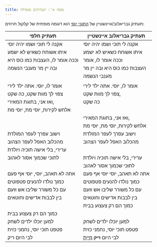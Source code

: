 ```yaml
---
title: נספח א': תעתיקים באפילה
---
```


תעתיק גבריאלוב/איינשטיין של [התוכי יוסי](#sections-2kyosi)
הוא דוגמה מופתית של *קלקול* חרוזים:

| תעתיק חלפי                        | תעתיק גבריאלוב איינשטיין                          |
|-----------------------------------|---------------------------------------------------|
| אקנה לי תוכי ושמו יהיה יוסי       | אקנה לי תוכי ושמו יהיה יוסי                       |
| איתו אשוחח כשאיש לא ישמע          | איתו אשוחח כשאיש לא ישמע                          |
| וככה אומר לו, העצבות כמו כוס היא  | וככה אומר לו, אומר                                |
| ובה יין מר מענבי הנשמה            | העצבות כמו כוס היא ובה יין מר                     |
|                                   | מענבי הנשמה                                       |
|                                   |                                                   |
| אומר לו, יוסי. אתה ילד לירי       | אומר לו, יוסי. אתה ילד לירי                       |
| צפוי לך מוות שקט, כה שקט          | צפוי לך מוות שקט,                                 |
| ואז אני, בתוגת המאירי,            | כה שקט                                            |
| אלחש לקירות, יוסי מת, יוסי מת     |                                                   |
|                                   | ואז אני, בתוגת המאירי,                            |
|                                   | אלחש לקירות, יוסי מת, יוסי מת                     |
| וישוב עפרך לעפר המולדת            | וישוב עפרך לעפר המולדת                            |
| מהכלוב האפל לעפר הצהוב            | מהכלוב האפל לעפר הצהוב                            |
| ערירי, בלי אישה תוכיה ויולדת      |                                                   |
| לתוכי שכמוך אסור לאהוב            | ערירי, בלי אישה תוכיה ויולדת                      |
|                                   | לתוכי שכמוך אסור לאהוב                            |
| אתה לא תאהב, יוסי, יוסי אף פעם    | אתה לא תאהב, יוסי יוסי אף פעם                     |
| כמוך נולדו להנעים פטפוטים         | כמוך נולדו להנעים פטפוטים                         |
| עם כל משורר שליבו אש וזעם         | עם כל משורר שליבו אש וזעם                         |
| בין לבבות אדישים וחוטאים          | בין לבבות אדישים וחוטאים                          |
|                                   | כמוך הם רק צעצוע בבית                             |
| כמוך הם רק צעצוע בבית             |                                                   |
| למען יוכלו ילדים לשחק             | למען יוכלו ילדים לשחק                             |
| פטפט תוכי יוסי, נחמני כזית        | פטפט תוכי יוסי, נחמני כזית                        |
| לבי היום ריק                      | לבי היום <del>ריק</del> [מַייֶת](#sections-2kyosi)  |

